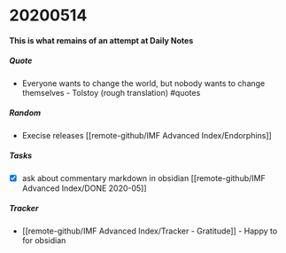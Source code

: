 # 20200514
#### This is what remains of an attempt at Daily Notes
##### Quote
- Everyone wants to change the world, but nobody wants to change themselves - Tolstoy (rough translation) #quotes

##### Random
- Execise releases [[remote-github/IMF Advanced Index/Endorphins]]

##### Tasks
- [x] ask about commentary markdown in obsidian [[remote-github/IMF Advanced Index/DONE 2020-05]]

##### Tracker
- [[remote-github/IMF Advanced Index/Tracker - Gratitude]] - Happy to for obsidian


